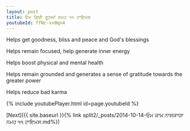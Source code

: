 ```yaml
---
layout: post
title: ਓਮ ਗਿਰੀ ਰੂਹਆਂ ਨਮਹ ੧੧ ਟਾਇਮਸ
youtubeId: ffNc-xv0qn4
---
```

 
 
Helps get goodness, bliss and peace and God's blessings
 
Helps remain focused, help generate inner energy 
 
Helps boost physical and mental health 
 
Helps remain grounded and generates a sense of gratitude towards the greater power 
 
Helps reduce bad karma
 
 
 
 


{% include youtubePlayer.html id=page.youtubeId %}
 
[Next]({{ site.baseurl }}{% link  split2/_posts/2014-10-14-ਓਮ ਕਾਮ ਨਾਸਕਾਯਾ ਨਮਹ ੧੧ ਟਾਇਮਸ.md%})
 
